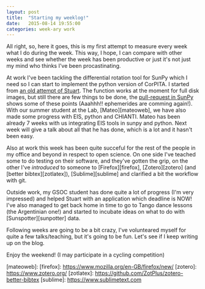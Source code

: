 ```yaml
---
layout: post
title:  "Starting my weeklog!"
date:   2015-08-14 19:55:00
categories: week-ary work
---
```


All right, so, here it goes, this is my first attempt to measure every week
what I do during the week. This way, I hope, I can compare with other weeks
and see whether the week has been productive or just it's not just my mind
who thinks I've been procastinating.

At work I've been tackling the differential rotation tool for SunPy which I
need so I can start to implement the python version of CorPITA. I started
from [an old attempt of Stuart][StuartGist]. The function works at the moment
for full disk images, but still there are few things to be done, the [pull-request
in SunPy][PR1530] shows some of these points (Aaahhh!! ephemerides are comming again!).
With our summer student at the Lab, [Mateo][mateoweb], we have also made some
progress with EIS, python and CHIANTI. Mateo has been already 7 weeks with us
integrating EIS tools in sunpy and python. Next week will give a talk about
all that he has done, which is a lot and it hasn't been easy.

Also at work this week has been quite succeful for the rest of the people in
my office and beyond in respect to open science. On one side I've teached
some to do testing on their software, and they've gotten the grip, on the
other I've *introduced* to someone to [Firefox][firefox], [Zotero][zotero]
(and [better bibtex][zotlatex]), [Sublime][sublime] and clarified a bit
the workflow with git.

Outside work, my GSOC student has done quite a lot of progress (I'm very
impressed) and helped Stuart with an application which deadline is NOW!
I've also managed to get back home in time to go to Tango dance lessons
(the Argentinian one!) and started to incubate ideas on what to do with
[Sunspotter][sunpotter] data.

Following weeks are going to be a bit crazy, I've volunteared myself for
quite a few talks/teaching, but it's going to be fun. Let's see if I keep
writing up on the blog.

Enjoy the weekend! (I may participate in a cycling competition)


[StuartGist]: https://gist.github.com/Cadair/5893586
[PR1530]: https://github.com/sunpy/sunpy/pull/1530
[mateoweb]:
[firefox]: https://www.mozilla.org/en-GB/firefox/new/
[zotero]: https://www.zotero.org/
[zotlatex]: https://github.com/ZotPlus/zotero-better-bibtex
[sublime]: https://www.sublimetext.com
